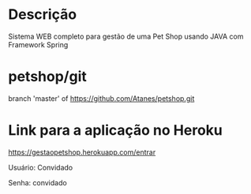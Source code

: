 # Descrição
Sistema WEB completo para gestão de uma Pet Shop usando JAVA com Framework Spring

# petshop/git
branch 'master' of https://github.com/Atanes/petshop.git

# Link para a aplicação no Heroku
https://gestaopetshop.herokuapp.com/entrar

Usuário: Convidado

Senha: convidado
